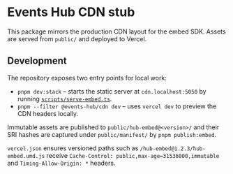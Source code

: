 # Events Hub CDN stub

This package mirrors the production CDN layout for the embed SDK. Assets are served from `public/` and deployed to Vercel.

## Development

The repository exposes two entry points for local work:

- `pnpm dev:stack` – starts the static server at `cdn.localhost:5050` by running [`scripts/serve-embed.ts`](../../scripts/serve-embed.ts).
- `pnpm --filter @events-hub/cdn dev` – uses `vercel dev` to preview the CDN headers locally.

Immutable assets are published to `public/hub-embed@<version>/` and their SRI hashes are captured under `public/manifest/` by `pnpm publish:embed`.

`vercel.json` ensures versioned paths such as `/hub-embed@1.2.3/hub-embed.umd.js` receive `Cache-Control: public,max-age=31536000,immutable` and `Timing-Allow-Origin: *` headers.
